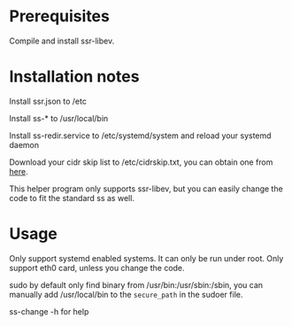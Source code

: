 Prerequisites
==

Compile and install ssr-libev.

Installation notes
==

Install ssr.json to /etc

Install ss-\* to /usr/local/bin

Install ss-redir.service to /etc/systemd/system and reload your systemd daemon

Download your cidr skip list to /etc/cidrskip.txt, you can obtain one from
[here](https://www.countryipblocks.net/country_selection.php).

This helper program only supports ssr-libev, but you can easily change the code
to fit the standard ss as well.

Usage
==

Only support systemd enabled systems. It can only be run under root. Only
support eth0 card, unless you change the code.

sudo by default only find binary from /usr/bin:/usr/sbin:/sbin, you can
manually add /usr/local/bin to the `secure_path` in the sudoer file.

ss-change -h for help
